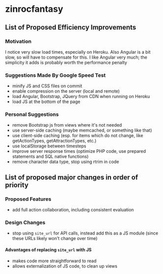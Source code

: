 zinrocfantasy
=============

## List of Proposed Efficiency Improvements

### Motivation
I notice very slow load times, especially on Heroku. Also Angular is a bit slow, so will have to compensate for this. 
I like Angular very much; the simplicity it adds is probably worth the performance penalty

### Suggestions Made By Google Speed Test

* minify JS and CSS files on commit
* enable compression on the server (local and remote)
* load Angular, Bootstrap, JQuery from CDN when running on Heroku
* load JS at the bottom of the page

### Personal Suggestions
* remove Bootstrap js from views where it's not needed
* use server-side caching (maybe memcached, or something like that)
* use client-side caching (esp. for items which do not change, like getActionTypes, getAttractionTypes, etc.)
* use localStorage between timesteps
* improve server response times (optimize PHP code, use prepared statements and SQL native functions)
* remove character data type, stop using rtrim in code

## List of proposed major changes in order of priority

### Proposed Features
  * add full action collaboration, including consistent evaluation
  
### Design Changes
  * stop using `site_url` for API calls, instead add this as a JS module (since these URLs likely won't change over time)

#### Advantages of replacing `site_url` with JS
 * makes code more straightforward to read
 * allows externalization of JS code, to clean up views
